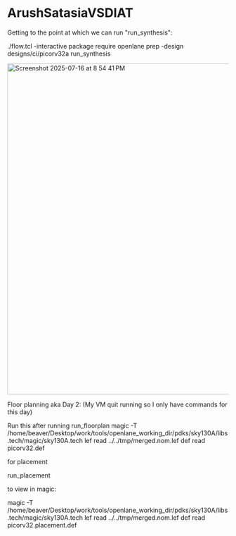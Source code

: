 # ArushSatasiaVSDIAT
Getting to the point at which we can run "run_synthesis":

./flow.tcl -interactive
package require openlane
prep -design designs/ci/picorv32a
run_synthesis


<img width="1283" height="752" alt="Screenshot 2025-07-16 at 8 54 41 PM" src="https://github.com/user-attachments/assets/9555e909-82e4-4b86-8245-9c44d4c14151" />



Floor planning aka Day 2:
(My VM quit running so I only have commands for this day)

Run this after running run_floorplan
magic -T /home/beaver/Desktop/work/tools/openlane_working_dir/pdks/sky130A/libs.tech/magic/sky130A.tech lef read ../../tmp/merged.nom.lef def read picorv32.def

for placement

run_placement

to view in magic:

magic -T /home/beaver/Desktop/work/tools/openlane_working_dir/pdks/sky130A/libs.tech/magic/sky130A.tech lef read ../../tmp/merged.nom.lef def read picorv32.placement.def

